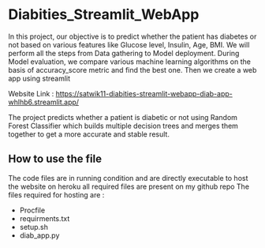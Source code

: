 # Diabities_Streamlit_WebApp

In this project, our objective is to predict whether the patient has diabetes or not based on various features like Glucose level, Insulin, Age, BMI. We will perform all the steps from Data gathering to Model deployment. During Model evaluation, we compare various machine learning algorithms on the basis of accuracy_score metric and find the best one. Then we create a web app using streamlit

Website Link : https://satwik11-diabities-streamlit-webapp-diab-app-whlhb6.streamlit.app/

The project predicts whether a patient is diabetic or not using Random Forest Classifier which builds multiple decision trees and merges them together to get a more accurate and stable result.

## How to use the file
The code files are in running condition and are directly executable to host the website on heroku all required files are present on my github repo
The files required for hosting are :
* Procfile
* requirments.txt
* setup.sh
* diab_app.py


